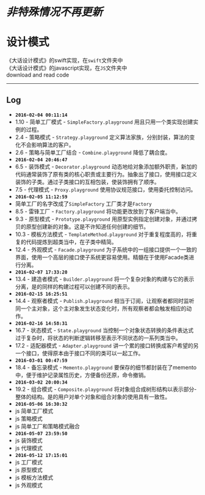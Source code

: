 # *非特殊情况不再更新*
# 设计模式

《大话设计模式》的swift实现，在`swift`文件夹中  
《大话设计模式》的javascript实现，在`JS`文件夹中  
download and read code

***
## Log

- **`2016-02-04 00:11:14`** 
- 	1.10 - 简单工厂模式 - `SimpleFactory.playground`	用且只用一个类实现创建实例的过程。
- 	2.4	 - 策略模式 - `Strategy.playground`	定义算法家族，分别封装，算法的变化不会影响算法的客户。
-  	2.6 - 策略与简单工厂结合 - `Combine.playground`	降低了耦合度。
-   **`2016-02-04 20:46:47`**  
-   6.5 - 装饰模式 - `Decorator.playground` 动态地给对象添加额外职责，新加的代码通常装饰了原有类的核心职责或主要行为。抽象出了接口，使用接口定义装饰的子类。通过子类接口的互相包装，使装饰拥有了顺序。
-   7.5 - 代理模式 - `Proxy.playground` 使用协议规范接口，使用委托控制访问。
-   **`2016-02-05 11:12:59`** 
-   简单工厂的名字改成了`SimpleFactory` 工厂类才是`Factory`
-   8.5 - 雷锋工厂 - `Factory.playground` 将功能更改放到了客户端当中。
-   9.3 - 原型模式 - `Prototype.playground` 用原型实例指定创建对象，并通过拷贝的原型创建新的对象。这是不许知道任何创建的细节。
-   10.3 - 模板方法模式 - `TemplateMethod.playground` 对于重复程度高的，将重复的代码提炼到超类当中，在子类中精简。
-   12.4 - 外观模式 - `Facade.playground` 为子系统中的一组接口提供一个一致的界面，使用一个高层的接口使子系统更容易使用。精髓在于使用Facade类进行分离。
-   **`2016-02-07 17:33:20`**
-   13.4 - 建造者模式 - `Builder.playground` 将一个复杂对象的构建与它的表示分离，是的同样的构建过程可以创建不同的表示。
-   **`2016-02-15 16:25:51`**
-   14.4 - 观察者模式 - `Publish.playground` 相当于订阅，让观察者都同时监听同一个主对象，这个主对象发生状态变化时，所有观察者都会触发相应的动作。
-   **`2016-02-16 14:58:31`**
-   16.7 - 状态模式 - `State.playground` 当控制一个对象状态转换的条件表达式过于复杂时，将状态的判断逻辑转移至表示不同状态的一系列类当中。
-   17.2 - 适配器模式 - `Adapter.playground` 讲一个累的接口转换成客户希望的另一个接口，使得原本由于接口不同的类可以一起工作。
-   **`2016-03-01 00:47:59`**  
-   18.4 - 备忘录模式 - `Memento.playground` 要保存的细节都封装在了memento中，便于维护记录属性历史，方便备份还原，命令撤销。
-   **`2016-03-02 20:00:34`**
-   19.2 - 组合模式 - `Composite.playground` 将对象组合成树形结构以表示部分-整体的结构。是的用户对单个对象和组合对象的使用具有一致性。
-   **`2016-05-06 16:30:32`**
-   js 简单工厂模式
-   js 策略模式
-   js 简单工厂和策略模式融合
-   **`2016-05-07 23:59:50`** 
-   js 装饰模式
-   js 代理模式
-   **`2016-05-12 17:15:01`**
-   js 工厂模式
-   js 原型模式
-   js 模板方法模式
-   js 外观模式
